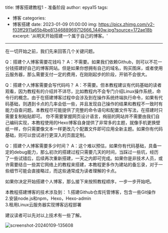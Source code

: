 title: 博客搭建教程1 - 准备阶段
author: epya15
tags:

  - 博客
categories:
  - 博客搭建
date: 2023-01-09 01:00:00
img: https://picx.zhimg.com/v2-f03ff2911a65b4be8134688969712666_1440w.jpg?source=172ae18b
excerpt: '从明天开始搭建一个属于自己的博客。'
---
在一切开始之前，我们先来回答几个关键问题。

Q：搭建个人博客需要花钱吗？
A：不需要。如果我们依赖Github，则可以不花一分钱搭建好自己的博客网站。但是如果你想拥有自己的域名，购买图床，或者使用云服务器，那么需要支付一定的费用，在刚刚起步的阶段，开销不会很大。

Q：搭建个人博客需要会写代码吗？
A：不需要。但本教程建议有代码基础的读者观看，因为教程有的介绍并不详尽，比如教程内不会专门介绍Linux操作系统，命令行的概念。由于在搭建博客过程中会涉及到在操作系统终端执行命令，如果有代码基础，则遇到卡点的几率会低一些，并且发现自己操作的结果和教程不一致时有能力自查问题。本教程尽可能提供了完整的命令语句和配置文件写法，在搭建时只需要复制粘贴即可。
你不需要掌握网页设计语言，绚丽的网站并不需要由我们自己编码实现，本教程使用的Hexo博客自身提供了非常多的主题，就像手机更换壁纸一样，你只需要像文本一样更改几个配置文件即可应用全新主题。如果你有代码基础，则可以尝试进行更深入的页面定制。

Q：搭建个人博客需要多少时间？
A：这个难以预估，如果你有代码基础，具备一定的debug能力，那么初次的搭建过程只需要几天的时间，当踩过一些坑，经历了一些试错后，后续再次重新搭建，一天之内即可完成。如果你是非技术人员，或许需要结合一些其它网络上的教程来搭建，本教程更多作为建站的备忘录，对于一些细节可能会直接略过，而这些通常成为读者理解的卡点。

如果你决定开始搭建个人博客，那么接下来按照教程顺序，一步一步开始吧。

本教程搭建博客的技术涉及到：
1.搭建Github仓库托管博客，包含一些Git操作  
2.安装node.js和npm，Hexo，Hexo-admin  
3.租用Linux云服务器实现博客远程部署

建议读者可以先对以上技术有一些了解。  

![screenshot-20240109-135608](https://raw.githubusercontent.com/oO0OoOo/cpblog-hexo/main/source/images/screenshot-20240109-135608.png)
